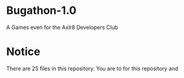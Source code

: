 # Bugathon-1.0
A Games even for the Axlr8 Developers Club

# Notice 
There are 25 files in this repository. You are to for this repository and 
